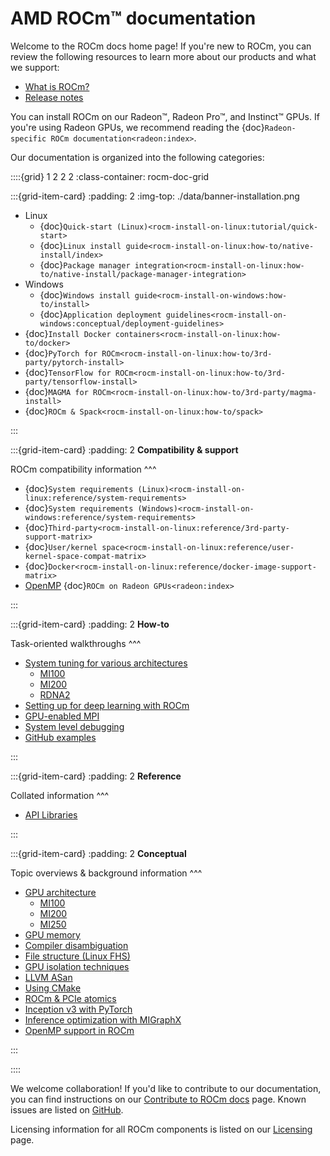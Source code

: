 <head>
  <meta charset="UTF-8">
  <meta name="description" content="AMD ROCm documentation">
  <meta name="keywords" content="documentation, guides, installation, compatibility, support,
  reference, ROCm, AMD">
</head>

# AMD ROCm™ documentation

Welcome to the ROCm docs home page! If you're new to ROCm, you can review the following
resources to learn more about our products and what we support:

* [What is ROCm?](./what-is-rocm.md)
* [Release notes](./about/release-notes.md)

You can install ROCm on our Radeon™, Radeon Pro™, and Instinct™ GPUs. If you're using Radeon
GPUs, we recommend reading the
{doc}`Radeon-specific ROCm documentation<radeon:index>`.

Our documentation is organized into the following categories:

::::{grid} 1 2 2 2
:class-container: rocm-doc-grid

:::{grid-item-card}
:padding: 2
:img-top: ./data/banner-installation.png

* Linux
  * {doc}`Quick-start (Linux)<rocm-install-on-linux:tutorial/quick-start>`
  * {doc}`Linux install guide<rocm-install-on-linux:how-to/native-install/index>`
  * {doc}`Package manager integration<rocm-install-on-linux:how-to/native-install/package-manager-integration>`
* Windows
  * {doc}`Windows install guide<rocm-install-on-windows:how-to/install>`
  * {doc}`Application deployment guidelines<rocm-install-on-windows:conceptual/deployment-guidelines>`
* {doc}`Install Docker containers<rocm-install-on-linux:how-to/docker>`
* {doc}`PyTorch for ROCm<rocm-install-on-linux:how-to/3rd-party/pytorch-install>`
* {doc}`TensorFlow for ROCm<rocm-install-on-linux:how-to/3rd-party/tensorflow-install>`
* {doc}`MAGMA for ROCm<rocm-install-on-linux:how-to/3rd-party/magma-install>`
* {doc}`ROCm & Spack<rocm-install-on-linux:how-to/spack>`

:::

:::{grid-item-card}
:padding: 2
**Compatibility & support**

ROCm compatibility information
^^^

* {doc}`System requirements (Linux)<rocm-install-on-linux:reference/system-requirements>`
* {doc}`System requirements (Windows)<rocm-install-on-windows:reference/system-requirements>`
* {doc}`Third-party<rocm-install-on-linux:reference/3rd-party-support-matrix>`
* {doc}`User/kernel space<rocm-install-on-linux:reference/user-kernel-space-compat-matrix>`
* {doc}`Docker<rocm-install-on-linux:reference/docker-image-support-matrix>`
* [OpenMP](./about/compatibility/openmp.md)
{doc}`ROCm on Radeon GPUs<radeon:index>`

:::

:::{grid-item-card}
:padding: 2
**How-to**

Task-oriented walkthroughs
^^^

* [System tuning for various architectures](./how-to/tuning-guides.md)
  * [MI100](./how-to/tuning-guides/mi100.md)
  * [MI200](./how-to/tuning-guides/mi200.md)
  * [RDNA2](./how-to/tuning-guides/w6000-v620.md)
* [Setting up for deep learning with ROCm](./how-to/deep-learning-rocm.md)
* [GPU-enabled MPI](./how-to/gpu-enabled-mpi.rst)
* [System level debugging](./how-to/system-debugging.md)
* [GitHub examples](https://github.com/amd/rocm-examples)

:::

:::{grid-item-card}
:padding: 2
**Reference**

Collated information
^^^

* [API Libraries](./reference/library-index.md)

:::

:::{grid-item-card}
:padding: 2
**Conceptual**

Topic overviews & background information
^^^

* [GPU architecture](./conceptual/gpu-arch.md)
  * [MI100](./conceptual/gpu-arch/mi100.md)
  * [MI200](./conceptual/gpu-arch/mi200-performance-counters.md)
  * [MI250](./conceptual/gpu-arch/mi250.md)
* [GPU memory](./conceptual/gpu-memory.md)
* [Compiler disambiguation](./conceptual/compiler-disambiguation.md)
* [File structure (Linux FHS)](./conceptual/file-reorg.md)
* [GPU isolation techniques](./conceptual/gpu-isolation.md)
* [LLVM ASan](./conceptual/using-gpu-sanitizer.md)
* [Using CMake](./conceptual/cmake-packages.rst)
* [ROCm & PCIe atomics](./conceptual/More-about-how-ROCm-uses-PCIe-Atomics.rst)
* [Inception v3 with PyTorch](./conceptual/ai-pytorch-inception.md)
* [Inference optimization with MIGraphX](./conceptual/ai-migraphx-optimization.md)
* [OpenMP support in ROCm](./about/compatibility/openmp.md)

:::

::::

We welcome collaboration! If you'd like to contribute to our documentation, you can find instructions
on our [Contribute to ROCm docs](./contribute/contributing.md) page. Known issues are listed on
[GitHub](https://github.com/RadeonOpenCompute/ROCm/labels/Verified%20Issue).

Licensing information for all ROCm components is listed on our [Licensing](./about/license.md) page.

